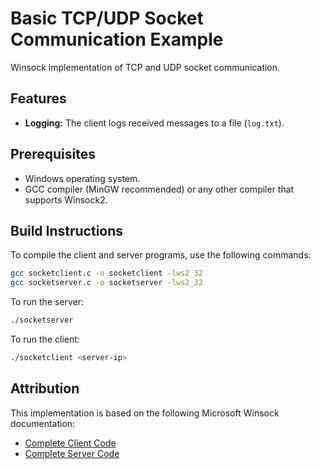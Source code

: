 # Basic TCP/UDP Socket Communication Example

Winsock implementation of TCP and UDP socket communication.

## Features
- **Logging:** The client logs received messages to a file (`log.txt`).

## Prerequisites
- Windows operating system.
- GCC compiler (MinGW recommended) or any other compiler that supports Winsock2.

## Build Instructions
To compile the client and server programs, use the following commands:

```bash
gcc socketclient.c -o socketclient -lws2_32
gcc socketserver.c -o socketserver -lws2_32
```

To run the server:

```bash
./socketserver
```

To run the client:

```bash
./socketclient <server-ip>
```

## Attribution
This implementation is based on the following Microsoft Winsock documentation:
- [Complete Client Code](https://learn.microsoft.com/en-us/windows/win32/winsock/complete-client-code)
- [Complete Server Code](https://learn.microsoft.com/en-us/windows/win32/winsock/complete-server-code)
